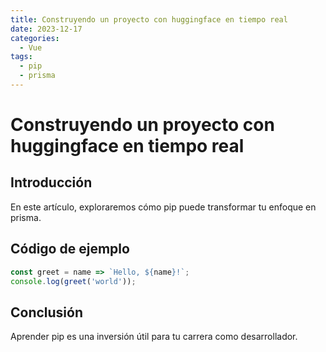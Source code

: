 ```yaml
---
title: Construyendo un proyecto con huggingface en tiempo real
date: 2023-12-17
categories:
  - Vue
tags:
  - pip
  - prisma
---
```


# Construyendo un proyecto con huggingface en tiempo real

## Introducción

En este artículo, exploraremos cómo pip puede transformar tu enfoque en prisma.

## Código de ejemplo

```javascript
const greet = name => `Hello, ${name}!`;
console.log(greet('world'));
```

## Conclusión

Aprender pip es una inversión útil para tu carrera como desarrollador.